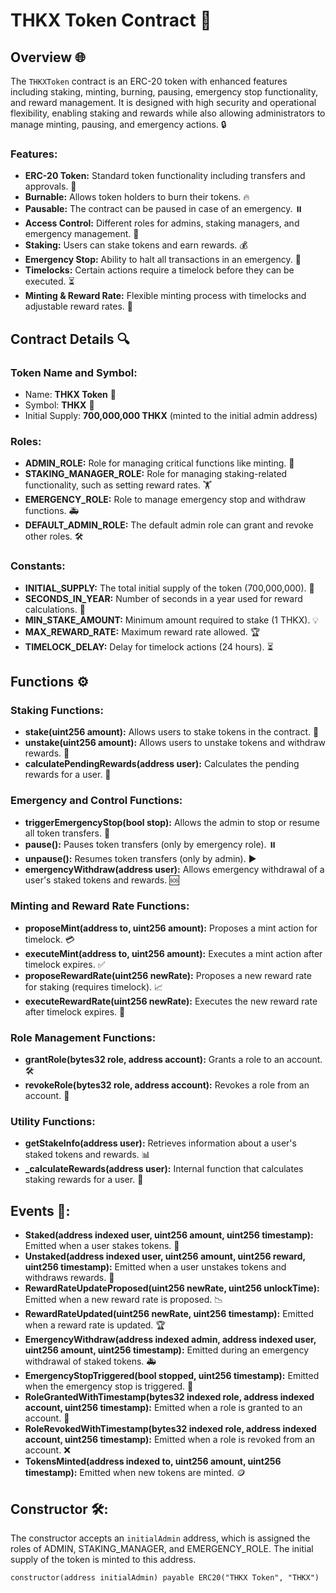 # THKX Token Contract 🚀

## Overview 🌐

The `THKXToken` contract is an ERC-20 token with enhanced features including staking, minting, burning, pausing, emergency stop functionality, and reward management. It is designed with high security and operational flexibility, enabling staking and rewards while also allowing administrators to manage minting, pausing, and emergency actions. 🔒

### Features:
- **ERC-20 Token:** Standard token functionality including transfers and approvals. 💸
- **Burnable:** Allows token holders to burn their tokens. 🔥
- **Pausable:** The contract can be paused in case of an emergency. ⏸️
- **Access Control:** Different roles for admins, staking managers, and emergency management. 👮
- **Staking:** Users can stake tokens and earn rewards. 💰
- **Emergency Stop:** Ability to halt all transactions in an emergency. 🚨
- **Timelocks:** Certain actions require a timelock before they can be executed. ⏳
- **Minting & Reward Rate:** Flexible minting process with timelocks and adjustable reward rates. 🏅

## Contract Details 🔍

### Token Name and Symbol:
- Name: **THKX Token** 🚀
- Symbol: **THKX** 💎
- Initial Supply: **700,000,000 THKX** (minted to the initial admin address)

### Roles:
- **ADMIN_ROLE:** Role for managing critical functions like minting. 👑
- **STAKING_MANAGER_ROLE:** Role for managing staking-related functionality, such as setting reward rates. 🏋️
- **EMERGENCY_ROLE:** Role to manage emergency stop and withdraw functions. 🚑
- **DEFAULT_ADMIN_ROLE:** The default admin role can grant and revoke other roles. 🛠️

### Constants:
- **INITIAL_SUPPLY:** The total initial supply of the token (700,000,000). 💎
- **SECONDS_IN_YEAR:** Number of seconds in a year used for reward calculations. 📅
- **MIN_STAKE_AMOUNT:** Minimum amount required to stake (1 THKX). 💡
- **MAX_REWARD_RATE:** Maximum reward rate allowed. 🏆
- **TIMELOCK_DELAY:** Delay for timelock actions (24 hours). ⏳

## Functions ⚙️

### Staking Functions:
- **stake(uint256 amount):** Allows users to stake tokens in the contract. 🏦
- **unstake(uint256 amount):** Allows users to unstake tokens and withdraw rewards. 💸
- **calculatePendingRewards(address user):** Calculates the pending rewards for a user. 🏅

### Emergency and Control Functions:
- **triggerEmergencyStop(bool stop):** Allows the admin to stop or resume all token transfers. 🚨
- **pause():** Pauses token transfers (only by emergency role). ⏸️
- **unpause():** Resumes token transfers (only by admin). ▶️
- **emergencyWithdraw(address user):** Allows emergency withdrawal of a user's staked tokens and rewards. 🆘

### Minting and Reward Rate Functions:
- **proposeMint(address to, uint256 amount):** Proposes a mint action for timelock. 💳
- **executeMint(address to, uint256 amount):** Executes a mint action after timelock expires. ✅
- **proposeRewardRate(uint256 newRate):** Proposes a new reward rate for staking (requires timelock). 📈
- **executeRewardRate(uint256 newRate):** Executes the new reward rate after timelock expires. 🔄

### Role Management Functions:
- **grantRole(bytes32 role, address account):** Grants a role to an account. 🛠️
- **revokeRole(bytes32 role, address account):** Revokes a role from an account. 🚫

### Utility Functions:
- **getStakeInfo(address user):** Retrieves information about a user's staked tokens and rewards. 📊
- **_calculateRewards(address user):** Internal function that calculates staking rewards for a user. 💎

## Events 📢:
- **Staked(address indexed user, uint256 amount, uint256 timestamp):** Emitted when a user stakes tokens. 🌱
- **Unstaked(address indexed user, uint256 amount, uint256 reward, uint256 timestamp):** Emitted when a user unstakes tokens and withdraws rewards. 💸
- **RewardRateUpdateProposed(uint256 newRate, uint256 unlockTime):** Emitted when a new reward rate is proposed. 📉
- **RewardRateUpdated(uint256 newRate, uint256 timestamp):** Emitted when a reward rate is updated. 🏆
- **EmergencyWithdraw(address indexed admin, address indexed user, uint256 amount, uint256 timestamp):** Emitted during an emergency withdrawal of staked tokens. 🚑
- **EmergencyStopTriggered(bool stopped, uint256 timestamp):** Emitted when the emergency stop is triggered. 🛑
- **RoleGrantedWithTimestamp(bytes32 indexed role, address indexed account, uint256 timestamp):** Emitted when a role is granted to an account. 🎉
- **RoleRevokedWithTimestamp(bytes32 indexed role, address indexed account, uint256 timestamp):** Emitted when a role is revoked from an account. ❌
- **TokensMinted(address indexed to, uint256 amount, uint256 timestamp):** Emitted when new tokens are minted. 🪙

## Constructor 🛠️:
The constructor accepts an `initialAdmin` address, which is assigned the roles of ADMIN, STAKING_MANAGER, and EMERGENCY_ROLE. The initial supply of the token is minted to this address.

```solidity
constructor(address initialAdmin) payable ERC20("THKX Token", "THKX")

